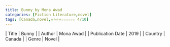 ```yaml
---
title: Bunny by Mona Awad
categories: [Fiction Literature,novel]
tags: [Canada,novel,⭐⭐⭐⭐☆☆☆☆☆☆ 4/10]
---
```

        
| Title | Bunny  |
| Author |  Mona Awad  |
| Publication Date | 2019   |
| Country | Canada |
| Genre | Novel  |
        